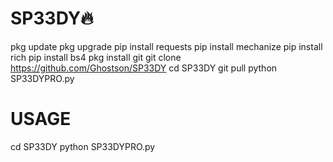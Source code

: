 # SP33DY🔥
pkg update 
pkg upgrade 
pip install requests 
pip install mechanize
pip install rich
pip install bs4
pkg install git
git clone https://github.com/Ghostson/SP33DY
cd SP33DY
git pull 
python SP33DYPRO.py

# USAGE 
cd SP33DY 
python SP33DYPRO.py 
